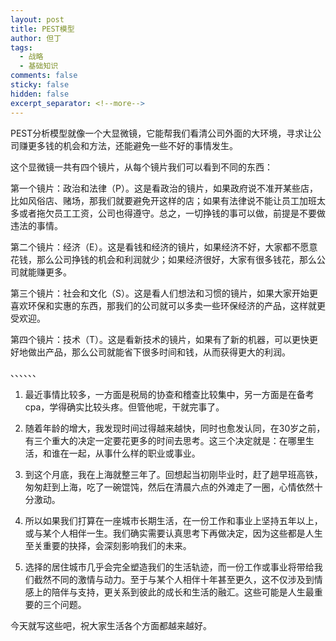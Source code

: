```yaml
---
layout: post
title: PEST模型
author: 但丁
tags:
  - 战略
  - 基础知识
comments: false
sticky: false
hidden: false
excerpt_separator: <!--more-->
---
```

PEST分析模型就像一个大显微镜，它能帮我们看清公司外面的大环境，寻求让公司赚更多钱的机会和方法，还能避免一些不好的事情发生。

这个显微镜一共有四个镜片，从每个镜片我们可以看到不同的东西：

<!--more-->
第一个镜片：政治和法律（P）。这是看政治的镜片，如果政府说不准开某些店，比如风俗店、赌场，那我们就要避免开这样的店；如果有法律说不能让员工加班太多或者拖欠员工工资，公司也得遵守。总之，一切挣钱的事可以做，前提是不要做违法的事情。

第二个镜片：经济（E）。这是看钱和经济的镜片，如果经济不好，大家都不愿意花钱，那么公司挣钱的机会和利润就少；如果经济很好，大家有很多钱花，那么公司就能赚更多。

第三个镜片：社会和文化（S）。这是看人们想法和习惯的镜片，如果大家开始更喜欢环保和实惠的东西，那我们的公司就可以多卖一些环保经济的产品，这样就更受欢迎。

第四个镜片：技术（T）。这是看新技术的镜片，如果有了新的机器，可以更快更好地做出产品，那么公司就能省下很多时间和钱，从而获得更大的利润。

、、、、、、

1. 最近事情比较多，一方面是税局的协查和稽查比较集中，另一方面是在备考cpa，学得确实比较头疼。但管他呢，干就完事了。

2. 随着年龄的增大，我发现时间过得越来越快，同时也愈发认同，在30岁之前，有三个重大的决定一定要花更多的时间去思考。这三个决定就是：在哪里生活，和谁在一起，从事什么样的职业或事业。

3. 到这个月底，我在上海就整三年了。回想起当初刚毕业时，赶了趟早班高铁，匆匆赶到上海，吃了一碗馄饨，然后在清晨六点的外滩走了一圈，心情依然十分激动。

4. 所以如果我们打算在一座城市长期生活，在一份工作和事业上坚持五年以上，或与某个人相伴一生。我们确实需要认真思考下再做决定，因为这些都是人生至关重要的抉择，会深刻影响我们的未来。

5. 选择的居住城市几乎会完全塑造我们的生活轨迹，而一份工作或事业将带给我们截然不同的激情与动力。至于与某个人相伴十年甚至更久，这不仅涉及到情感上的陪伴与支持，更关系到彼此的成长和生活的融汇。这些可能是人生最重要的三个问题。


今天就写这些吧，祝大家生活各个方面都越来越好。